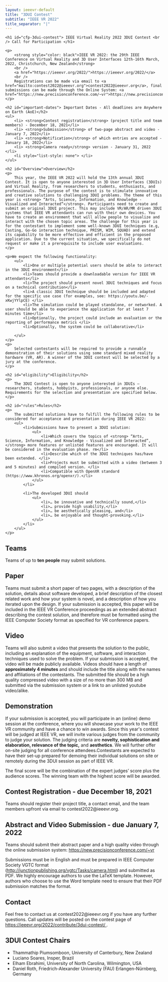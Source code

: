 ```yaml
---
layout: ieeevr-default
title: "3DUI Contest"
subtitle: "IEEE VR 2022"
title_separator: "|"
---
```


<div>
   
    <h1 id="cfp-3dui-contest"> IEEE Virtual Reality 2022 3DUI Contest <br /> Call for Participation </h1>

    <p>
        <strong style="color: black">IEEE VR 2022: the 29th IEEE Conference on Virtual Reality and 3D User Interfaces 12th-16th March, 2022, Christchurch, New Zealand</strong>
        <br />
        <a href="https://ieeevr.org/2022/">https://ieeevr.org/2022/</a>
        <br />
        Registrations can be made via email to <a href="mailto:contest2022@ieeevr.org">contest2022@ieeevr.org</a>, final submissions can be made through the Online System: <a href="https://new.precisionconference.com/~vr">https://new.precisionconference.com/~vr</a>.
    </p>

    <h2 id="important-dates"> Important Dates - All deadlines are Anywhere on Earth (AoE)</h2>
    <ul>
        <li> <strong>Contest registration</strong> (project title and team members) - December 18, 2021</li>
        <li> <strong>Submission</strong> of two-page abstract and video - January 7, 2022</li>
        <li> <strong>Notification</strong> of which entries are accepted -  January 18, 2022</li>
        <li> <strong>Camera ready</strong> version - January 31, 2022 </li>
        <li style="list-style: none"> </li>
    </ul>

    <h2 id="Overview">Overview</h2>
    <p>
        This year, the IEEE VR 2022 will hold the 13th annual 3DUI Contest. It is open to anyone interested in 3D User Interfaces (3DUIs) and Virtual Reality, from researchers to students, enthusiasts, and professionals. The purpose of the contest is to stimulate innovative and creative solutions to challenging 3DUI problems. The theme of this year is <strong> “Arts, Science, Information, and Knowledge - Visualized and Interacted”</strong>. Participants need to create and submit an original 3DUI project. This may include VR/AR/MR driven 3DUI systems that IEEE VR attendants can run with their own devices. You have to create an environment that will allow people to visualize and interact with the chosen topic areas. The challenge for this year is for the contestant to implement some well-known 3DUI techniques (e.g, Casting, Go-Go interaction technique, PRISM, WIM, SQUAD) and extend its capability to be more effective and efficient in the proposed application. Due to the current situation, we specifically do not request or make it a prerequisite to include user evaluations.
    </p>

    <p>We expect the following functionality:
        <ul>
            <li>One or multiple potential users should be able to interact in the 3DUI environment</li>
            <li>Teams should provide a downloadable version for IEEE VR attendants</li>
            <li>The project should present novel 3DUI techniques and focus on a technical contribution</li>
            <li>A classic 3DUI technique should be included and adapted for the specific use case (for examples, see: https://youtu.be/-xKwjYYlpCE) </li>
            <li>The simulation could be played standalone, or networked. A user should be able to experience the application for at least 7 minutes time</li>
            <li>Optionally, the project could include an evaluation or the reporting of performance metrics </li>
            <li>Optionally, the system could be collaborative</li>
            
        </ul>
    </p>
    <p>
        Selected contestants will be required to provide a runnable demonstration of their solutions using some standard mixed reality hardware (VR, AR). A winner of the 3DUI contest will be selected by a jury at the conference.
    </p>

    <h2 id="eligibility">Eligibility</h2>
    <p>
        The 3DUI Contest is open to anyone interested in 3DUIs — researchers, students, hobbyists, professionals, or anyone else. Requirements for the selection and presentation are specified below.
    </p>

    <h2 id="rules">Rules</h2>
    <p>
        The submitted solutions have to fulfill the following rules to be considered for acceptance and presentation during IEEE VR 2022: 
        <ul>
            <li>Submissions have to present a 3DUI solution:
                <ul>
                    <li>Which covers the topics of <strong> “Arts, Science, Information, and Knowledge - Visualized and Interacted”,</strong> more features or unlisted features are encouraged. It will be considered in the evaluation phase. rm</li>
                    <li>Describe which of the 3DUI techniques has/have been extended. </li>
                    <li>Projects must be submitted with a video (between 3 and 5 minutes) and compiled version. </li>
                    <li>Compatible with OpenXR standard (https://www.khronos.org/openxr/).</li>
                </ul>
            </li>

            <li>The developed 3DUI should
                <ul>
                    <li>… be innovative and technically sound,</li>
                    <li>… provide high usability,</li>
                    <li>… be aesthetically pleasing, and</li>
                    <li>… be enjoyable and thought-provoking.</li>
                </ul>
            </li>
        </ul>
    </p>

<h2 id="teams">Teams</h2>
<p>
    Teams of up to <strong>ten people</strong> may submit solutions.
</p>
    
<h2 id="paper">Paper</h2>
<p>
Teams must submit a short paper of two pages, with a description of the solution, details about software developed, a brief description of the closest related work and how your system is novel, and a description of how you iterated upon the design. 
If your submission is accepted, this paper will be included in the IEEE VR Conference proceedings as an extended abstract describing the contest solution, and therefore must be formatted using the IEEE Computer Society format as specified for VR conference papers.
</p>

<h2 id="video">Video</h2>
<p>
    Teams will also submit a video that presents the solution to the public, including an explanation of the equipment, software, and interaction techniques used to solve the problem. If your submission is accepted, the video will be made publicly available. Videos should have a length of <strong>approximately 4 minutes</strong> and should include the title along with the names and affiliations of the contestants. The submitted file should be a high quality compressed video with a size of no more than 300 MB and submitted via the submission system or a link to an unlisted youtube video/alike.
</p>

<h2 id="demonstration">Demonstration</h2>
<p>
If your submission is accepted, you will participate in an (online) demo session at the conference, where you will showcase your work to the IEEE VR community and have a chance to win awards. Since this year's contest will be judged at IEEE VR, we will invite various judges from the community to judge your solution. The judging criteria are <strong>novelty, sophistication and elaboration, relevance of the topic,</strong> and <strong>aesthetics</strong>. We will further offer on-site judging for all conference attendees.Contestants are expected to have their set-up prepared for demoing their individual solutions on site or remotely during the 3DUI session as part of IEEE VR.
</p> 
<p>
The final score will be the combination of the expert judges’ score plus the audience scores. The winning team with the highest score will be awarded.
</p>

<h2>Contest Registration - due December 18, 2021</h2>
<p>
Teams should register their project title, a contact email, and the team members upfront via email to contest2022@ieeevr.org.
</p>
    
<h2>Abstract and Video Submission - due January 7, 2022</h2>
<p>
Teams should submit their abstract paper and a high quality video through the online submission system: <a href="https://new.precisionconference.com/~vr">https://new.precisionconference.com/~vr</a>
</p>
<p>
   Submissions must be in English and must be prepared in IEEE Computer Society VGTC format (<a href="http://junctionpublishing.org/vgtc/Tasks/camera.html">http://junctionpublishing.org/vgtc/Tasks/camera.html</a>) and submitted as PDF. We highly encourage authors to use the LaTeX template. However, authors who choose to use the Word template need to ensure that their PDF submission matches the format. 
</p>

<h2 id="contact"> Contact </h2>
<p>
Feel free to contact us at contest2022@ieeevr.org if you have any further questions.
Call updates will be posted on the contest page of <a href="https://ieeevr.org/2022/contribute/3dui-contest/">https://ieeevr.org/2022/contribute/3dui-contest/ </a>.
</p>


<h2 id="contact"> 3DUI Contest Chairs </h2>
<p>
    <ul>   
        <li>Thammathip Piumsomboon, University of Canterbury, New Zealand</li>
        <li>Luciano Soares, Insper, Brazil </li>
        <li>Elham Ebrahimi, University of North Carolina, Wilmington, USA</li>
        <li>Daniel Roth, Friedrich-Alexander University (FAU) Erlangen-Nürnberg, Germany</li>
    </ul>
</p>


</div>

